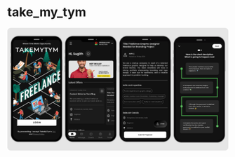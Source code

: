 # take_my_tym

![take-my-tym-cover](https://raw.githubusercontent.com/sugith10/images/main/projects/take-my-tym-cover.png)

